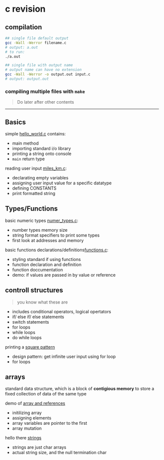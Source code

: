 # c revision

## compilation

```sh
## single file default output
gcc -Wall -Werror filename.c
# output: a.out
# to run:
./a.out

## single file with output name
# output name can have no extension
gcc -Wall -Werror -o output.out input.c
# output: output.out
```

### compiling multiple files with `make`

> Do later after other contents

---

## Basics

simple [hello_world.c](hello_world.c) contains:
- main method
- importing standard i/o library
- printing a string onto console
- `main` return type

reading user input [miles_km.c](miles_km.c):
- declarating empty variables
- assigning user input value for a specific datatype
- defining CONSTANTS
- print formatted string

## Types/Functions

basic numeric types [numer_types.c](number_types.c):
- number types memory size
- string format specifiers to print some types
- first look at addresses and memory

basic functions declarations/definitions[functions.c](functions.c):
- styling standard if using functions
- function declaration and definition
- function doccumentation
- demo: if values are passed in by value or reference

## controll structures

> you know what these are

- includes conditional operators, logical opertators
- if/ else if/ else statements
- switch statements
- for loops
- while loops
- do while loops

printing a [square pattern](sqr_ptt.c)
- design pattern: get infinite user input using for loop
- for loops

## arrays

standard data structure, which is a block of **contigious memory** to store a fixed collection of data of the same type

demo of [array and references](array_ref.c)
- initilizing array
- assigning elements
- array variables are pointer to the first 
- array mutation

hello there [strings](./strings.c)
- strings are just char arrays
- actual string size, and the null termination char